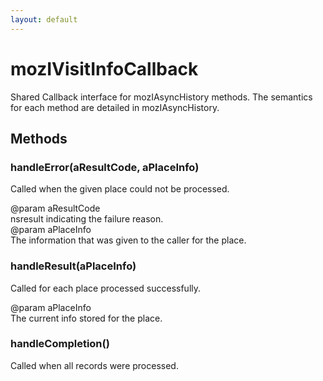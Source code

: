 ```yaml
---
layout: default
---
```


# mozIVisitInfoCallback #
  
Shared Callback interface for mozIAsyncHistory methods. The semantics  
for each method are detailed in mozIAsyncHistory.  
  

## Methods ##

### handleError(aResultCode, aPlaceInfo) ###
  
Called when the given place could not be processed.  
  
@param aResultCode  
       nsresult indicating the failure reason.  
@param aPlaceInfo  
       The information that was given to the caller for the place.  
  

### handleResult(aPlaceInfo) ###
  
Called for each place processed successfully.  
  
@param aPlaceInfo  
       The current info stored for the place.  
  

### handleCompletion() ###
  
Called when all records were processed.  
  
